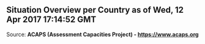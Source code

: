 ## Situation Overview per Country as of Wed, 12 Apr 2017 17:14:52 GMT

Source: **ACAPS (Assessment Capacities Project) - https://www.acaps.org**